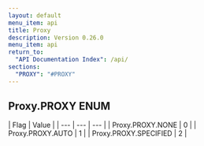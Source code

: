 ```yaml
---
layout: default
menu_item: api
title: Proxy
description: Version 0.26.0
menu_item: api
return_to:
  "API Documentation Index": /api/
sections:
  "PROXY": "#PROXY"
---
```


## <a name="PROXY"></a><span>Proxy.</span>PROXY <span class="tags"><span class="enum">ENUM</span></span>

| Flag | Value |
| --- | --- | --- |
| <span>Proxy.PROXY.</span>NONE | 0 |
| <span>Proxy.PROXY.</span>AUTO | 1 |
| <span>Proxy.PROXY.</span>SPECIFIED | 2 |


